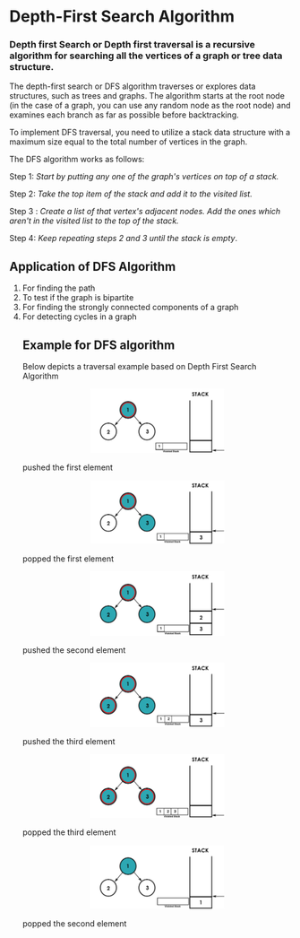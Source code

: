# Depth-First Search Algorithm

### Depth first Search or Depth first traversal is a recursive algorithm for searching all the vertices of a graph or tree data structure.

The depth-first search or DFS algorithm traverses or explores data structures, such as trees and graphs. The algorithm starts at the root node (in the case of a graph, you can use any random node as the root node) and examines each branch as far as possible before backtracking.

To implement DFS traversal, you need to utilize a stack data structure with a maximum size equal to the total number of vertices in the graph.

The DFS algorithm works as follows:

Step 1: <i>Start by putting any one of the graph's vertices on top of a stack.</i>

Step 2: <i>Take the top item of the stack and add it to the visited list.</i>

Step 3 : <i>Create a list of that vertex's adjacent nodes. Add the ones which aren't in the visited list to the top of the stack.</i>

Step 4:<i> Keep repeating steps 2 and 3 until the stack is empty</i>.

## Application of DFS Algorithm

<ol>
<li>
For finding the path
<li>
To test if the graph is bipartite
</li>
<li>
For finding the strongly connected components of a graph
</li>
<li>
For detecting cycles in a graph
</li>

## Example for DFS algorithm

Below depicts a traversal example based on Depth First Search Algorithm

<p align="center">
<img style="width:50%;" src="images/newnode1.jpeg"  />
</p>
pushed the first element

<p align="center">
<img style="width:50%;" src="images/newnode2.jpeg"  />
</p>
popped the first element

<p align="center">

<img style="width:50%;" src="images/newnode3.jpeg"  />
</p>
pushed the second element

<p align="center">

<img style="width:50%;" src="images/newnode4.jpeg"  />
</p>
pushed the third element

<p align="center">
<img style="width:50%;" src="images/newnode5.jpeg"  />
</p>
popped the third element

<p align="center">
<img style="width:50%;" src="images/newnode6.jpeg"  />
</p>
popped the second element
